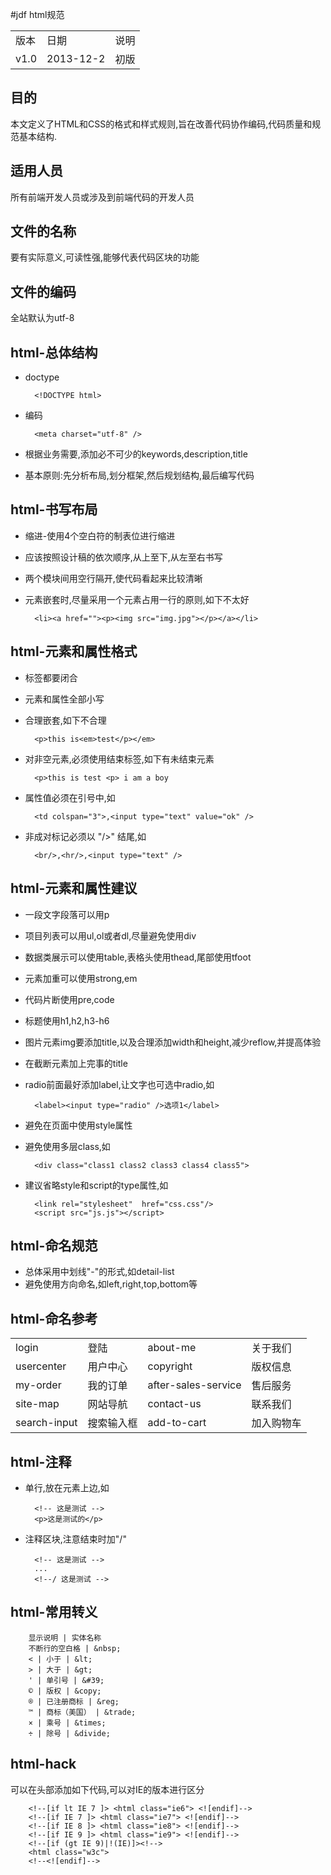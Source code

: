 #jdf html规范

<table>
<tr><td>版本</td> <td> 日期</td> <td> 说明 </td> </tr>
<tr><td>v1.0</td> <td> 2013-12-2</td> <td> 初版</td> </tr>
</table>

## 目的
本文定义了HTML和CSS的格式和样式规则,旨在改善代码协作编码,代码质量和规范基本结构.

## 适用人员
所有前端开发人员或涉及到前端代码的开发人员

## 文件的名称
要有实际意义,可读性强,能够代表代码区块的功能


## 文件的编码
全站默认为utf-8

## html-总体结构
* doctype

        <!DOCTYPE html>
* 编码

        <meta charset="utf-8" />
* 根据业务需要,添加必不可少的keywords,description,title
* 基本原则:先分析布局,划分框架,然后规划结构,最后编写代码

## html-书写布局
* 缩进-使用4个空白符的制表位进行缩进
* 应该按照设计稿的依次顺序,从上至下,从左至右书写
* 两个模块间用空行隔开,使代码看起来比较清晰
* 元素嵌套时,尽量采用一个元素占用一行的原则,如下不太好
        
        <li><a href=""><p><img src="img.jpg"></p></a></li>

## html-元素和属性格式
* 标签都要闭合
* 元素和属性全部小写
* 合理嵌套,如下不合理
        
        <p>this is<em>test</p></em>
* 对非空元素,必须使用结束标签,如下有未结束元素
        
        <p>this is test <p> i am a boy
* 属性值必须在引号中,如

        <td colspan="3">,<input type="text" value="ok" />
* 非成对标记必须以 "/>" 结尾,如
        
        <br/>,<hr/>,<input type="text" />

## html-元素和属性建议
* 一段文字段落可以用p
* 项目列表可以用ul,ol或者dl,尽量避免使用div
* 数据类展示可以使用table,表格头使用thead,尾部使用tfoot
* 元素加重可以使用strong,em
* 代码片断使用pre,code
* 标题使用h1,h2,h3-h6
* 图片元素img要添加title,以及合理添加width和height,减少reflow,并提高体验
* 在截断元素加上完事的title
* radio前面最好添加label,让文字也可选中radio,如
        
        <label><input type="radio" />选项1</label>
* 避免在页面中使用style属性
* 避免使用多层class,如
        
        <div class="class1 class2 class3 class4 class5">
* 建议省略style和script的type属性,如

        <link rel="stylesheet"  href="css.css"/>
        <script src="js.js"></script>


## html-命名规范
* 总体采用中划线"-"的形式,如detail-list
* 避免使用方向命名,如left,right,top,bottom等

## html-命名参考

<table>
<tr><td>login</td> <td>登陆</td> <td>about-me</td> <td>关于我们</td></tr>
<tr><td>usercenter</td> <td>用户中心</td> <td>copyright</td> <td>版权信息</td></tr>
<tr><td>my-order</td> <td>我的订单</td> <td>after-sales-service</td> <td>售后服务</td></tr>
<tr><td>site-map</td> <td>网站导航</td> <td>contact-us</td> <td>联系我们</td></tr>
<tr><td>search-input</td> <td>搜索输入框</td> <td>add-to-cart</td> <td>加入购物车</td></tr>
</table>

## html-注释

* 单行,放在元素上边,如

        <!-- 这是测试 -->
        <p>这是测试的</p>

* 注释区块,注意结束时加"/"
        
        <!-- 这是测试 -->
        ...
        <!--/ 这是测试 -->

## html-常用转义

        显示说明 | 实体名称
        不断行的空白格 | &nbsp;
        < | 小于 | &lt;
        > | 大于 | &gt;
        ' | 单引号 | &#39;
        © | 版权 | &copy;
        ® | 已注册商标 | &reg;
        ™ | 商标（美国） | &trade;
        × | 乘号 | &times; 
        ÷ | 除号 | &divide; 

## html-hack
可以在头部添加如下代码,可以对IE的版本进行区分

        <!--[if lt IE 7 ]> <html class="ie6"> <![endif]-->
        <!--[if IE 7 ]> <html class="ie7"> <![endif]-->
        <!--[if IE 8 ]> <html class="ie8"> <![endif]-->
        <!--[if IE 9 ]> <html class="ie9"> <![endif]-->
        <!--[if (gt IE 9)|!(IE)]><!-->
        <html class="w3c">
        <!--<![endif]-->
